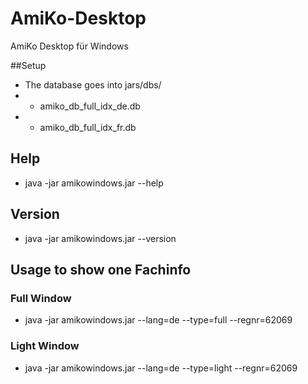 AmiKo-Desktop
=============

AmiKo Desktop für Windows

##Setup
* The database goes into jars/dbs/
* * amiko_db_full_idx_de.db
* * amiko_db_full_idx_fr.db

## Help
* java -jar amikowindows.jar --help

## Version
* java -jar amikowindows.jar --version

## Usage to show one Fachinfo
### Full Window
* java -jar amikowindows.jar --lang=de --type=full --regnr=62069
### Light Window
* java -jar amikowindows.jar --lang=de --type=light --regnr=62069

